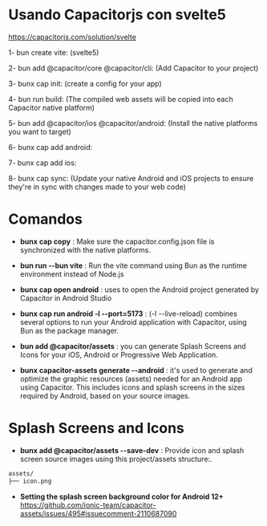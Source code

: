 # __Usando Capacitorjs con svelte5__

https://capacitorjs.com/solution/svelte

1- bun create vite: (svelte5)

2- bun add @capacitor/core @capacitor/cli: (Add Capacitor to your project)

3- bunx cap init: (create a config for your app)

4- bun run build: (The compiled web assets will be copied into each Capacitor native platform)

5- bun add @capacitor/ios @capacitor/android: (Install the native platforms you want to target)

6- bunx cap add android:

7- bunx cap add ios:

8- bunx cap sync: (Update your native Android and iOS projects to ensure they're in sync with changes made to your web code)


# __Comandos__

* __bunx cap copy__ : Make sure the capacitor.config.json file is synchronized with the native platforms.
  
* __bun run --bun vite__ : Run the vite command using Bun as the runtime environment instead of Node.js
  
* __bunx cap open android__ : uses to open the Android project generated by Capacitor in Android Studio
  
* __bunx cap run android -l --port=5173__ : (-l --live-reload) combines several options to run your Android application with Capacitor, using Bun as the package manager.

* __bun add @capacitor/assets__ : you can generate Splash Screens and Icons for your iOS, Android or Progressive Web Application.

* __bunx capacitor-assets generate --android__ : it's used to generate and optimize the graphic resources (assets) needed for an Android app using Capacitor. This includes icons and splash screens in the sizes required by Android, based on your source images.

# __Splash Screens and Icons__

* __bunx add @capacitor/assets --save-dev__ : Provide icon and splash screen source images using this project/assets structure:.

```bash 
assets/
├── icon.png
```

* __Setting the splash screen background color for Android 12+__
https://github.com/ionic-team/capacitor-assets/issues/495#issuecomment-2110687090
